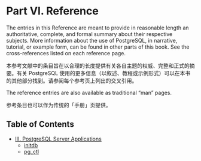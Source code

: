 # Part VI. Reference

The entries in this Reference are meant to provide in reasonable length an authoritative, complete, and formal summary about their respective subjects. More information about the use of PostgreSQL, in narrative, tutorial, or example form, can be found in other parts of this book. See the cross-references listed on each reference page.

本参考文献中的条目旨在以合理的长度提供有关各自主题的权威、完整和正式的摘要。有关 PostgreSQL 使用的更多信息（以叙述、教程或示例形式）可以在本书的其他部分找到。请参阅每个参考页上列出的交叉引用。

The reference entries are also available as traditional “man” pages.

参考条目也可以作为传统的「手册」页提供。

## Table of Contents

- [III. PostgreSQL Server Applications](III.%20PostgreSQL%20Server%20Applications)
  - [initdb](III.%20PostgreSQL%20Server%20Applications/initdb)
  - [pg_ctl](III.%20PostgreSQL%20Server%20Applications/pg_ctl)
